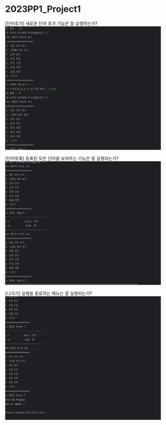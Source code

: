 # 2023PP1_Project1

[단어추가] 새로운 단어 추가 기능은 잘 실행하는가?
<img src = "https://github.com/ParkMinjun0721/2023PP1_Project1/blob/master/WordAdd%20Screenshot.png" width="600" height="400"> 

[단어목록] 등록된 모든 단어를 보여주는 기능은 잘 실행되는가?
<img src = "https://github.com/ParkMinjun0721/2023PP1_Project1/blob/master/ListAll%20Screenshot.png" width="600" height="400"> 

[나가기] 실행을 종료하는 메뉴는 잘 실행되는가?
<img src = "https://github.com/ParkMinjun0721/2023PP1_Project1/blob/master/Exit%20Screenshot.png" width="600" height="400"> 
